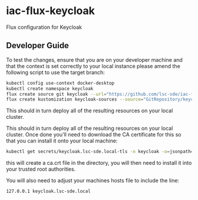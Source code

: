 # iac-flux-keycloak
Flux configuration for Keycloak

## Developer Guide
To test the changes, ensure that you are on your developer machine and that the context is set correctly to your local instance please amend the following script to use the target branch:

```bash
kubectl config use-context docker-desktop
kubectl create namespace keycloak
flux create source git keycloak --url="https://github.com/lsc-sde/iac-flux-keycloak" --branch=main --namespace=keycloak
flux create kustomization keycloak-sources --source="GitRepository/keycloak" --namespace=keycloak --path="./sources" --interval=1m --prune=true --health-check-timeout=10m --wait=false
```

This should in turn deploy all of the resulting resources on your local cluster.

This should in turn deploy all of the resulting resources on your local cluster. Once done you'll need to download the CA certificate for this so that you can install it onto your local machine:

```bash
kubectl get secrets/keycloak.lsc-sde.local-tls -n keycloak -o=jsonpath="{.data.ca\.crt}" | base64 --decode > ca.crt
```

this will create a ca.crt file in the directory, you will then need to install it into your trusted root authorities.

You will also need to adjust your machines hosts file to include the line:

```
127.0.0.1 keycloak.lsc-sde.local
```